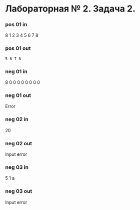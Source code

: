 # Лабораторная № 2. Задача 2.

### pos 01 in
8
1
2
3
4
5
6
7
8


### pos 01 out
`5 6 7 8`

### neg 01 in
8
0
0
0
0
0
0
0
0

### neg 01 out
Error
### neg 02 in
20
### neg 02 out
Input error
### neg 03 in
5
1
a
### neg 03 out
Input error

